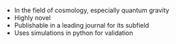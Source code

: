 - In the field of cosmology, especially quantum gravity
- Highly novel
- Publishable in a leading journal for its subfield
- Uses simulations in python for validation
